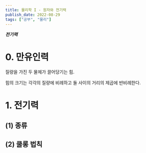 ```yaml
---
title: 물리학 I - 원자와 전기력
publish_date: 2022-08-29
tags: ["공부", "물리"]
---
```


***전기력***

# 0. 만유인력
질량을 가진 두 물체가 끌어당기는 힘.

힘의 크기는 각각의 질량에 비례하고 둘 사이의 거리의 제곱에 반비례한다.

# 1. 전기력
## (1) 종류


## (2) 쿨롱 법칙
